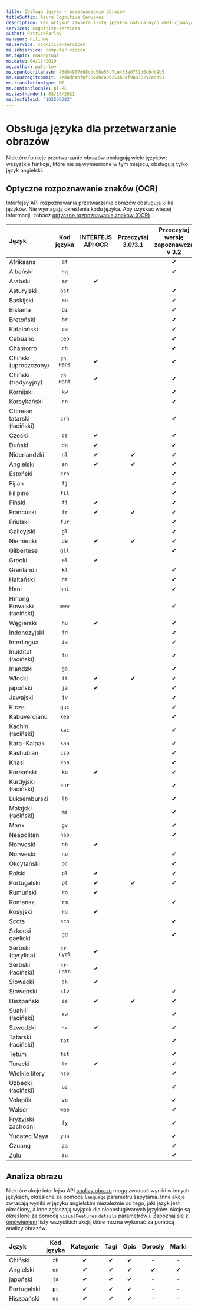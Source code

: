 ```yaml
---
title: Obsługa języka — przetwarzanie obrazów
titleSuffix: Azure Cognitive Services
description: Ten artykuł zawiera listę języków naturalnych obsługiwanych przez funkcje przetwarzanie obrazów. OCR, analiza obrazu.
services: cognitive-services
author: PatrickFarley
manager: nitinme
ms.service: cognitive-services
ms.subservice: computer-vision
ms.topic: conceptual
ms.date: 04/17/2019
ms.author: pafarley
ms.openlocfilehash: 43804907d68ddd58e55c7ce453e0731d0cb4b9b5
ms.sourcegitcommit: 7edadd4bf8f354abca0b253b3af98836212edd93
ms.translationtype: MT
ms.contentlocale: pl-PL
ms.lasthandoff: 03/10/2021
ms.locfileid: "102560382"
---
```

# <a name="language-support-for-computer-vision"></a>Obsługa języka dla przetwarzanie obrazów

Niektóre funkcje przetwarzanie obrazów obsługują wiele języków; wszystkie funkcje, które nie są wymienione w tym miejscu, obsługują tylko język angielski.

## <a name="optical-character-recognition-ocr"></a>Optyczne rozpoznawanie znaków (OCR)

Interfejsy API rozpoznawania przetwarzanie obrazów obsługują kilka języków. Nie wymagają określenia kodu języka. Aby uzyskać więcej informacji, zobacz [optyczne rozpoznawanie znaków (OCR)](concept-recognizing-text.md) .

|Język| Kod języka | INTERFEJS API OCR | Przeczytaj 3.0/3.1 | Przeczytaj wersję zapoznawczą v 3.2 |
|:-----|:----:|:-----:|:---:|:---:|
|Afrikaans|`af`| | |✔ |
|Albański |`sq`| | |✔ |
|Arabski | `ar`|✔ | | |
|Asturyjski |`ast`| | |✔ |
|Baskijski  |`eu`| | |✔ |
|Bislama   |`bi`| | |✔ |
|Bretoński    |`br`| | |✔ |
|Kataloński    |`ca`| | |✔ |
|Cebuano    |`ceb`| | |✔ |
|Chamorro  |`ch`| | |✔ |
|Chiński (uproszczony) | `zh-Hans`|✔ | |✔ |
|Chiński (tradycyjny) | `zh-Hant`|✔ | |✔ |
|Kornijski     |`kw`| | |✔ |
|Korsykański      |`co`| | |✔ |
|Crimean tatarski (łaciński)  |`crh`| | |✔ |
|Czeski | `cs` |✔ | |✔ |
|Duński | `da` |✔ | |✔ |
|Niderlandzki | `nl` |✔ |✔ |✔ |
|Angielski | `en` |✔ |✔ |✔ |
|Estoński  |`crh`| | |✔ |
|Fijian |`fj`| | |✔ |
|Filipino  |`fil`| | |✔ |
|Fiński | `fi` |✔ | |✔ |
|Francuski | `fr` |✔ |✔ |✔ |
|Friulski  | `fur` | | |✔ |
|Galicyjski   | `gl` | | |✔ |
|Niemiecki | `de` |✔ |✔ |✔ |
|Gilbertese    | `gil` | | |✔ |
|Grecki | `el` |✔ | | |
|Grenlandii   | `kl` | | |✔ |
|Haitański  | `ht` | | |✔ |
|Hani  | `hni` | | |✔ |
|Hmong Kowalski (łaciński) | `mww` | | |✔ |
|Węgierski | `hu` |✔ | | ✔ |
|Indonezyjski   | `id` | | |✔ |
|Interlingua  | `ia` | | |✔ |
|Inuktitut (łaciński)  | `iu` | | |✔ |
|Irlandzki    | `ga` | | |✔ |
|Włoski | `it` |✔ |✔ |✔ |
|japoński | `ja` |✔ | |✔ |
|Jawajski | `jv` | | |✔ |
|Kicze  | `quc` | | |✔ |
|Kabuverdianu | `kea` | | |✔ |
|Kachin (łaciński) | `kac` | | |✔ |
|Kara-Kalpak | `kaa` | | |✔ |
|Kashubian | `csb` | | |✔ |
|Khasi  | `kha` | | |✔ |
|Koreański | `ko` |✔ | |✔ |
|Kurdyjski (łaciński) | `kur` | | |✔ |
|Luksemburski  | `lb` | | |✔ |
|Malajski (łaciński)  | `ms` | | |✔ |
|Manx  | `gv` | | |✔ |
|Neapolitan   | `nap` | | |✔ |
|Norweski | `nb` |✔ | | |
|Norweski | `no` | | |✔ |
|Okcytański | `oc` | | |✔ |
|Polski | `pl` |✔ | |✔ |
|Portugalski | `pt` |✔ |✔ |✔ |
|Rumuński | `ro` |✔ | | |
|Romansz  | `rm` | | |✔ |
|Rosyjski | `ru` |✔ | | |
|Scots  | `sco` | | |✔ |
|Szkocki gaelicki  | `gd` | | |✔ |
|Serbski (cyrylica) | `sr-Cyrl` |✔ | | |
|Serbski (łaciński) | `sr-Latn` |✔ | | |
|Słowacki | `sk` |✔ | | |
|Słoweński  | `slv` | | |✔ |
|Hiszpański | `es` |✔ |✔ |✔ |
|Suahili (łaciński)  | `sw` | | |✔ |
|Szwedzki | `sv` |✔ | |✔ |
|Tatarski (łaciński)  | `tat` | | |✔ |
|Tetum    | `tet` | | |✔ |
|Turecki | `tr` |✔ | |✔ |
|Wielkie litery  | `hsb` | | |✔ |
|Uzbecki (łaciński)     | `uz` | | |✔ |
|Volapük   | `vo` | | |✔ |
|Walser    | `wae` | | |✔ |
|Fryzyjski zachodni | `fy` | | |✔ |
|Yucatec Maya | `yua` | | |✔ |
|Czuang | `za` | | |✔ |
|Zulu  | `zu` | | |✔ |

## <a name="image-analysis"></a>Analiza obrazu

Niektóre akcje interfejsu API [analizy obrazu](https://westcentralus.dev.cognitive.microsoft.com/docs/services/computer-vision-v3-1-ga/operations/56f91f2e778daf14a499f21b) mogą zwracać wyniki w innych językach, określone za pomocą `language` parametru zapytania. Inne akcje zwracają wyniki w języku angielskim niezależnie od tego, jaki język jest określony, a inne zgłaszają wyjątek dla nieobsługiwanych języków. Akcje są określone za pomocą `visualFeatures` `details` parametrów i. Zapoznaj się z [omówieniem](overview.md) listy wszystkich akcji, które można wykonać za pomocą analizy obrazów.

|Język | Kod języka | Kategorie | Tagi | Opis | Dorosły | Marki | Kolor | Twarze | ImageType | Obiekty | Osobistości | Punkty orientacyjne |
|:---|:---:|:----:|:---:|:---:|:---:|:---:|:---:|:---:|:---:|:---:|:---:|:---:|
|Chiński | `zh`    | ✔ | ✔| ✔|-|-|-|-|-|❌|✔|✔|
|Angielski | `en`   | ✔ | ✔| ✔|✔|✔|✔|✔|✔|✔|✔|✔|
|japoński | `ja`   | ✔ | ✔| ✔|-|-|-|-|-|❌|✔|✔|
|Portugalski | `pt` | ✔ | ✔| ✔|-|-|-|-|-|❌|✔|✔|
|Hiszpański | `es`    | ✔ | ✔| ✔|-|-|-|-|-|❌|✔|✔|
